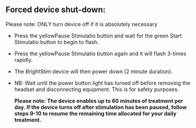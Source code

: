 ## Forced device shut-down:
Please note: ONLY turn device off if it is absolutely necessary

+ Press the yellowPause Stimulatio button and wait for the green
     Start Stimulatio button to begin to flash.

+ Press the yellowPause Stimulatio button again and it will flash
      3-times rapidly.

+ The *BrightStim* device will then power down (2 minute duration).

+ NB: Wait until the power button light has turned off before removing the
      headset and disconnecting equipment. This is for safety purposes.

     **Please note: The device enables up to 60 minutes of treatment per
     day. If the device turns off after stimulation has been paused,
     follow steps 9-10 to resume the remaining time allocated for your
     daily treatment.**

